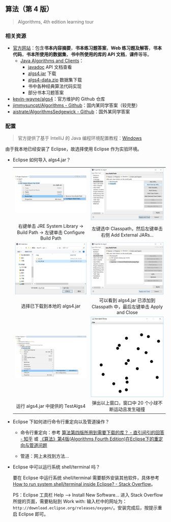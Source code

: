 ## 算法（第 4 版）

> Algorithms, 4th edition learning tour

### 相关资源

* [官方网站](https://algs4.cs.princeton.edu/home/)：包含**书本内容摘要**，**书本练习题答案**，**Web 练习题及解答**，**书本代码**，**书本所使用的数据集**，**书中所使用的库的 API 文档**，**课件**等等。
  * [Java Algorithms and Clients](https://algs4.cs.princeton.edu/code/)：
    * [javadoc](https://algs4.cs.princeton.edu/code/javadoc) API 文档查看
    * [algs4.jar](https://algs4.cs.princeton.edu/code/algs4.jar) 下载
    * [algs4-data.zip](https://algs4.cs.princeton.edu/code/algs4-data.zip) 数据集下载
    * 书中各种经典算法代码实现
    * 部分书本习题答案
* [kevin-wayne/algs4](https://github.com/kevin-wayne/algs4)：官方维护的 Github 仓库
* [jimmysuncpt/Algorithms - Github](https://github.com/jimmysuncpt/Algorithms)：国内某同学答案（较完整）
* [aistrate/AlgorithmsSedgewick - Github](https://github.com/aistrate/AlgorithmsSedgewick)：国外某同学答案



### 配置

> 官方提供了基于 IntelliJ 的 Java 编程环境配置教程：[Windows](https://lift.cs.princeton.edu/java/windows/)

由于我本地已经安装了 Eclipse，故选择使用 Eclipse 作为实验环境。

* Eclipse 如何导入 algs4.jar？

  <table>
    <tr>
      <td><img src='./img/step1.png'></td>
      <td><img src='./img/step2.png'></td>
    </tr>
    <tr>
      <td><center>右键单击 JRE System Library -> Build Path -> 左键单击 Configure Build Path</center></td>
      <td><center>左键选中 Classpath，然后左键单击右侧 Add External JARs...</center></td>
    </tr>
    <tr>
      <td><img src='./img/step3.png'></td>
      <td><img src='./img/step4.png'></td>
    </tr>
    <tr>
      <td><center>选择已下载到本地的 algs4.jar</center></td>
      <td><center>可以看到 algs4.jar 已添加到 Classpath 中，最后左键单击 Apply and Close</center></td>
    </tr>
    <tr>
      <td><img src='./img/step5.png'></td>
      <td><img src='./img/step6.png'></td>
    </tr>
    <tr>
      <td><center>运行 algs4.jar 中提供的 TestAlgs4</center></td>
      <td><center>弹出以上窗口，窗口中 20 个小球不断运动且发生碰撞</center></td>
    </tr>
  </table>

* Eclipse 下如何进行命令行重定向以及管道操作？

  * 命令行重定向：参考 [算法第四版所用到需要下载的库？ - 直引间引的回答 - 知乎](https://www.zhihu.com/question/36491917/answer/184510984) 或 [《算法》第4版(Algorithms Fourth Edition)在Eclipse下的重定向与管道问题](https://blog.csdn.net/huanghxyz/article/details/73730572)

  * 管道：网上未找到方法...

* Eclipse 中可以运行系统 shell/terminal 吗？

  要在 Eclipse 中运行系统 shell/terminal 需要额外安装其他软件，具体参考 [How to run system shell/terminal inside Eclipse? - Stack Overflow](https://stackoverflow.com/questions/44220993/how-to-run-system-shell-terminal-inside-eclipse/44220994)。

  PS：Eclipse 工具栏 Help -->  Install New Software... 进入 Stack Overflow 所提的页面，需要粘贴到 Work with: 输入栏中的网址为：`http://download.eclipse.org/releases/oxygen/`。安装完成后，按提示重启 Eclipse 即可。

